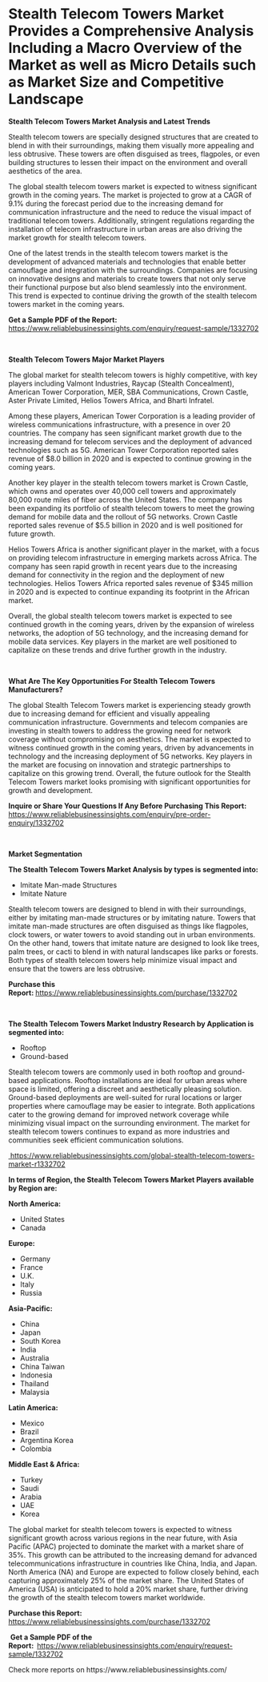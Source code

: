 <p><h1>Stealth Telecom Towers Market Provides a Comprehensive Analysis Including a Macro Overview of the Market as well as Micro Details such as Market Size and Competitive Landscape</h1></p><p><strong>Stealth Telecom Towers Market Analysis and Latest Trends</strong></p>
<p><p>Stealth telecom towers are specially designed structures that are created to blend in with their surroundings, making them visually more appealing and less obtrusive. These towers are often disguised as trees, flagpoles, or even building structures to lessen their impact on the environment and overall aesthetics of the area. </p><p>The global stealth telecom towers market is expected to witness significant growth in the coming years. The market is projected to grow at a CAGR of 9.1% during the forecast period due to the increasing demand for communication infrastructure and the need to reduce the visual impact of traditional telecom towers. Additionally, stringent regulations regarding the installation of telecom infrastructure in urban areas are also driving the market growth for stealth telecom towers.</p><p>One of the latest trends in the stealth telecom towers market is the development of advanced materials and technologies that enable better camouflage and integration with the surroundings. Companies are focusing on innovative designs and materials to create towers that not only serve their functional purpose but also blend seamlessly into the environment. This trend is expected to continue driving the growth of the stealth telecom towers market in the coming years.</p></p>
<p><strong>Get a Sample PDF of the Report:&nbsp;</strong> <a href="https://www.reliablebusinessinsights.com/enquiry/request-sample/1332702">https://www.reliablebusinessinsights.com/enquiry/request-sample/1332702</a></p>
<p>&nbsp;</p>
<p><strong>Stealth Telecom Towers Major Market Players</strong></p>
<p><p>The global market for stealth telecom towers is highly competitive, with key players including Valmont Industries, Raycap (Stealth Concealment), American Tower Corporation, MER, SBA Communications, Crown Castle, Aster Private Limited, Helios Towers Africa, and Bharti Infratel. </p><p>Among these players, American Tower Corporation is a leading provider of wireless communications infrastructure, with a presence in over 20 countries. The company has seen significant market growth due to the increasing demand for telecom services and the deployment of advanced technologies such as 5G. American Tower Corporation reported sales revenue of $8.0 billion in 2020 and is expected to continue growing in the coming years.</p><p>Another key player in the stealth telecom towers market is Crown Castle, which owns and operates over 40,000 cell towers and approximately 80,000 route miles of fiber across the United States. The company has been expanding its portfolio of stealth telecom towers to meet the growing demand for mobile data and the rollout of 5G networks. Crown Castle reported sales revenue of $5.5 billion in 2020 and is well positioned for future growth.</p><p>Helios Towers Africa is another significant player in the market, with a focus on providing telecom infrastructure in emerging markets across Africa. The company has seen rapid growth in recent years due to the increasing demand for connectivity in the region and the deployment of new technologies. Helios Towers Africa reported sales revenue of $345 million in 2020 and is expected to continue expanding its footprint in the African market.</p><p>Overall, the global stealth telecom towers market is expected to see continued growth in the coming years, driven by the expansion of wireless networks, the adoption of 5G technology, and the increasing demand for mobile data services. Key players in the market are well positioned to capitalize on these trends and drive further growth in the industry.</p></p>
<p>&nbsp;</p>
<p><strong>What Are The Key Opportunities For Stealth Telecom Towers Manufacturers?</strong></p>
<p><p>The global Stealth Telecom Towers market is experiencing steady growth due to increasing demand for efficient and visually appealing communication infrastructure. Governments and telecom companies are investing in stealth towers to address the growing need for network coverage without compromising on aesthetics. The market is expected to witness continued growth in the coming years, driven by advancements in technology and the increasing deployment of 5G networks. Key players in the market are focusing on innovation and strategic partnerships to capitalize on this growing trend. Overall, the future outlook for the Stealth Telecom Towers market looks promising with significant opportunities for growth and development.</p></p>
<p><strong>Inquire or Share Your Questions If Any Before Purchasing This Report:</strong> <a href="https://www.reliablebusinessinsights.com/enquiry/pre-order-enquiry/1332702">https://www.reliablebusinessinsights.com/enquiry/pre-order-enquiry/1332702</a></p>
<p>&nbsp;</p>
<p><strong>Market Segmentation</strong></p>
<p><strong>The Stealth Telecom Towers Market Analysis by types is segmented into:</strong></p>
<p><ul><li>Imitate Man-made Structures</li><li>Imitate Nature</li></ul></p>
<p><p>Stealth telecom towers are designed to blend in with their surroundings, either by imitating man-made structures or by imitating nature. Towers that imitate man-made structures are often disguised as things like flagpoles, clock towers, or water towers to avoid standing out in urban environments. On the other hand, towers that imitate nature are designed to look like trees, palm trees, or cacti to blend in with natural landscapes like parks or forests. Both types of stealth telecom towers help minimize visual impact and ensure that the towers are less obtrusive.</p></p>
<p><strong>Purchase this Report:&nbsp;</strong><a href="https://www.reliablebusinessinsights.com/purchase/1332702">https://www.reliablebusinessinsights.com/purchase/1332702</a></p>
<p>&nbsp;</p>
<p><strong>The Stealth Telecom Towers Market Industry Research by Application is segmented into:</strong></p>
<p><ul><li>Rooftop</li><li>Ground-based</li></ul></p>
<p><p>Stealth telecom towers are commonly used in both rooftop and ground-based applications. Rooftop installations are ideal for urban areas where space is limited, offering a discreet and aesthetically pleasing solution. Ground-based deployments are well-suited for rural locations or larger properties where camouflage may be easier to integrate. Both applications cater to the growing demand for improved network coverage while minimizing visual impact on the surrounding environment. The market for stealth telecom towers continues to expand as more industries and communities seek efficient communication solutions.</p></p>
<p><a href="https://www.reliablebusinessinsights.com/global-stealth-telecom-towers-market-r1332702">&nbsp;https://www.reliablebusinessinsights.com/global-stealth-telecom-towers-market-r1332702</a></p>
<p><strong>In terms of Region, the Stealth Telecom Towers Market Players available by Region are:</strong></p>
<p>
    <p> <strong> North America: </strong>
        <ul>
            <li>United States</li>
            <li>Canada</li>
        </ul>
        </p> 
    <p> <strong> Europe: </strong>
        <ul>
            <li>Germany</li>
            <li>France</li>
            <li>U.K.</li>
            <li>Italy</li>
            <li>Russia</li>
        </ul>
        </p> 
    <p> <strong> Asia-Pacific: </strong>
        <ul>
            <li>China</li>
            <li>Japan</li>
            <li>South Korea</li>
            <li>India</li>
            <li>Australia</li>
            <li>China Taiwan</li>
            <li>Indonesia</li>
            <li>Thailand</li>
            <li>Malaysia</li>
        </ul>
        </p> 
    <p> <strong> Latin America: </strong>
        <ul>
            <li>Mexico</li>
            <li>Brazil</li>
            <li>Argentina Korea</li>
            <li>Colombia</li>
        </ul>
        </p> 
    <p> <strong> Middle East & Africa: </strong>
        <ul>
            <li>Turkey</li>
            <li>Saudi</li>
            <li>Arabia</li>
            <li>UAE</li>
            <li>Korea</li>
        </ul>
    </p>
    </p>
<p><p>The global market for stealth telecom towers is expected to witness significant growth across various regions in the near future, with Asia Pacific (APAC) projected to dominate the market with a market share of 35%. This growth can be attributed to the increasing demand for advanced telecommunications infrastructure in countries like China, India, and Japan. North America (NA) and Europe are expected to follow closely behind, each capturing approximately 25% of the market share. The United States of America (USA) is anticipated to hold a 20% market share, further driving the growth of the stealth telecom towers market worldwide.</p></p>
<p><strong>Purchase this Report: </strong><a href="https://www.reliablebusinessinsights.com/purchase/1332702">https://www.reliablebusinessinsights.com/purchase/1332702</a></p>
<p>&nbsp;<strong>Get a Sample PDF of the Report:&nbsp;&nbsp;</strong><a href="https://www.reliablebusinessinsights.com/enquiry/request-sample/1332702">https://www.reliablebusinessinsights.com/enquiry/request-sample/1332702</a></p>
<p><strong></strong></p>
<p>Check more reports on https://www.reliablebusinessinsights.com/</p>